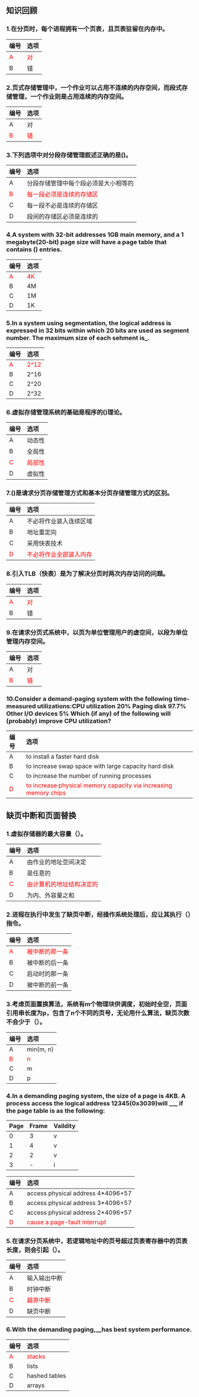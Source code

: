 ## 知识回顾

### 1.在分页时，每个进程拥有一个页表，且页表驻留在内存中。
|编号|选项|
|:-|:-|
|<font color="red">A|<font color="red">对|
|B|错|

### 2.页式存储管理中，一个作业可以占用不连续的内存空间，而段式存储管理，一个作业则是占用连续的内存空间。
|编号|选项|
|:-|:-|
|A|对|
|<font color="red">B|<font color="red">错|

### 3.下列选项中对分段存储管理叙述正确的是()。
|编号|选项|
|:-|:-|
|A|分段存储管理中每个段必须是大小相等的|
|<font color="red">B|<font color="red">每一段必须是连续的存储区|
|C|每一段不必是连续的存储区|
|D|段间的存储区必须是连续的|

### 4.A system with 32-bit addresses 1GB main memory, and a 1 megabyte(20-bit) page size will have a page table that contains () entries.
|编号|选项|
|:-|:-|
|<font color="red">A|<font color="red">4K|
|B|4M|
|C|1M|
|D|1K|

### 5.In a system using segmentation, the logical address is expressed in 32 bits within which 20 bits are used as segment number. The maximum size of each sehment is_.
|编号|选项|
|:-|:-|
|<font color="red">A|<font color="red">2^12|
|B|2^16|
|C|2^20|
|D|2^32|

### 6.虚拟存储管理系统的基础是程序的()理论。
|编号|选项|
|:-|:-|
|A|动态性|
|B|全局性|
|<font color="red">C|<font color="red">局部性|
|D|虚拟性|

### 7.()是请求分页存储管理方式和基本分页存储管理方式的区别。
|编号|选项|
|:-|:-|
|A|不必将作业装入连续区域|
|B|地址重定向|
|C|采用快表技术|
|<font color="red">D|<font color="red">不必将作业全部装入内存|

### 8.引入TLB（快表）是为了解决分页时两次内存访问的问题。
|编号|选项|
|:-|:-|
|<font color="red">A|<font color="red">对|
|B|错|

### 9.在请求分页式系统中，以页为单位管理用户的虚空间，以段为单位管理内存空间。
|编号|选项|
|:-|:-|
|A|对|
|<font color="red">B|<font color="red">错|

### 10.Consider a demand-paging system with the following time-measured utilizations:CPU utilization 20% Paging disk 97.7% Other I/O devices 5% Which (if any) of the following will (probably) improve CPU utilization?
|编号|选项|
|:-|:-|
|A|to install a faster hard disk|
|B|to increase swap space with large capacity hard disk|
|C|to increase the number of running processes|
|<font color="red">D|<font color="red">to increase physical memory capacity via increasing memory chips|

## 缺页中断和页面替换

### 1.虚拟存储器的最大容量（）。
|编号|选项|
|:-|:-|
|A|由作业的地址空间决定|
|B|是任意的|
|<font color="red">C|<font color="red">由计算机的地址结构决定的|
|D|为内、外容量之和|

### 2.进程在执行中发生了缺页中断，经操作系统处理后，应让其执行（）指令。
|编号|选项|
|:-|:-|
|<font color="red">A|<font color="red">被中断的那一条|
|B|被中断的后一条|
|C|启动时的那一条|
|D|被中断的前一条|

### 3.考虑页面置换算法，系统有m个物理块供调度，初始时全空，页面引用串长度为p，包含了n个不同的页号，无论用什么算法，缺页次数不会少于（）。
|编号|选项|
|:-|:-|
|A|min(m, n)|
|<font color="red">B|<font color="red">n|
|C|m|
|D|p|

### 4.In a demanding paging system, the size of a page is 4KB. A process access the logical address 12345(0x3039)will ___ if the page table is as the following:

|Page | Frame | Vaildity|
|:-|:-|:-|
|0|3|v|
|1|4|v|
|2|2|v|
|3|-|i|

|编号|选项|
|:-|:-|
|A|access physical address 4*4096+57|
|B|access physical address 3*4096+57|
|C|access physical address 2*4096+57|
|<font color="red">D|<font color="red">cause a page-fault interrupt|

### 5.在请求分页系统中，若逻辑地址中的页号超过页表寄存器中的页表长度，则会引起（）。
|编号|选项|
|:-|:-|
|A|输入输出中断|
|B|时钟中断|
|<font color="red">C|<font color="red">越界中断|
|D|缺页中断|

### 6.With the demanding paging,__has best system performance.
|编号|选项|
|:-|:-|
|<font color="red">A|<font color="red">stacks|
|B|lists|
|C|hashed tables|
|D|arrays|

